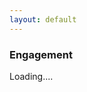 ```yaml
---
layout: default
---
```

### Engagement
<div id="pics" class="row"></div>
<div id="load">Loading....</div>

<script>
var url = "https://script.google.com/macros/s/AKfycbxTzetvK_cfyhveGnXhafHlLrIc25smJrpvCdEFNUaCxgkPACeR/exec?callback=loadData";
jQuery.ajax({
crossDomain: true,
url: url,
method: "GET",
dataType: "jsonp"
});
var i=0,
	p;
function loadData(e) {
p = e;
var n = i+5;
while (i< e.length && i< n){
	$('#pics').append("<div class='col-lg-4 card'><img src='"+e[i]+"'></div>");
	i++;
	}
if (i< e.length)
$('#load').html('<a href="#" onclick="loadMore(); return false;">Load more..</a>');
else
$('#load').hide();
}
function loadMore(){
loadData(p);
}
/*
$(document).ready(function() {
	$(this).on("contextmenu", function(e) {
	e.preventDefault();
	});
});*/
</script>
